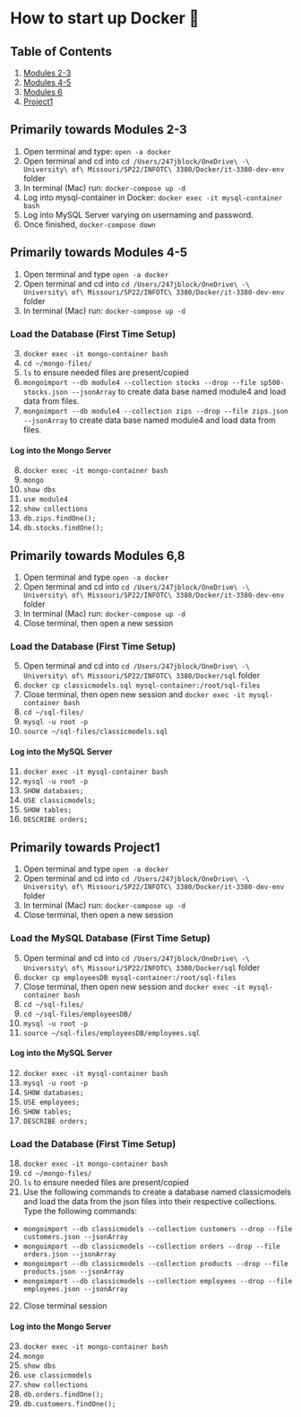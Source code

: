 # How to start up Docker 🐳
## Table of Contents
1. [Modules 2-3](#primarily-towards-modules-2-3)
2. [Modules 4-5](#primarily-towards-modules-4-5)
3. [Modules 6](#primarily-towards-modules-6,8)
4. [Project1](#primarily-towards-project1)

## Primarily towards Modules 2-3
1. Open terminal and type: ```open -a docker```
2. Open terminal and cd into ```cd /Users/247jblock/OneDrive\ -\ University\ of\ Missouri/SP22/INFOTC\ 3380/Docker/it-3380-dev-env``` folder
3. In terminal (Mac) run: ```docker-compose up -d```
4. Log into mysql-container in Docker: ```docker exec -it mysql-container bash```
5. Log into MySQL Server varying on usernaming and password.
6. Once finished, ```docker-compose down```


## Primarily towards Modules 4-5
1. Open terminal and type ```open -a docker```
2. Open terminal and cd into ```cd /Users/247jblock/OneDrive\ -\ University\ of\ Missouri/SP22/INFOTC\ 3380/Docker/it-3380-dev-env``` folder
3. In terminal (Mac) run: ```docker-compose up -d```
### Load the Database (First Time Setup)
3. ```docker exec -it mongo-container bash```
4. ```cd ~/mongo-files/```
5. ```ls``` to ensure needed files are present/copied
6. ```mongoimport --db module4 --collection stocks --drop --file sp500-stocks.json --jsonArray``` to create data base named module4 and load data from files.
7. ```mongoimport --db module4 --collection zips --drop --file zips.json --jsonArray``` to create data base named module4 and load data from files.
#### Log into the Mongo Server
8. ```docker exec -it mongo-container bash```
9. ```mongo```
10. ```show dbs```
11. ```use module4```
12. ```show collections```
13. ```db.zips.findOne();```
14. ```db.stocks.findOne();```

## Primarily towards Modules 6,8
1. Open terminal and type ```open -a docker```
2. Open terminal and cd into ```cd /Users/247jblock/OneDrive\ -\ University\ of\ Missouri/SP22/INFOTC\ 3380/Docker/it-3380-dev-env``` folder
3. In terminal (Mac) run: ```docker-compose up -d```
4. Close terminal, then open a new session
### Load the Database (First Time Setup)
5. Open terminal and cd into ```cd /Users/247jblock/OneDrive\ -\ University\ of\ Missouri/SP22/INFOTC\ 3380/Docker/sql``` folder
6. ```docker cp classicmodels.sql mysql-container:/root/sql-files```
7. Close terminal, then open new session and ```docker exec -it mysql-container bash```
8. ```cd ~/sql-files/```
9. ```mysql -u root -p```
10. ```source ~/sql-files/classicmodels.sql```
#### Log into the MySQL Server
11. ```docker exec -it mysql-container bash```
12. ```mysql -u root -p```
13. ```SHOW databases;```
14. ```USE classicmodels;```
15. ```SHOW tables;```
16. ```DESCRIBE orders;```

## Primarily towards Project1
1. Open terminal and type ```open -a docker```
2. Open terminal and cd into ```cd /Users/247jblock/OneDrive\ -\ University\ of\ Missouri/SP22/INFOTC\ 3380/Docker/it-3380-dev-env``` folder
3. In terminal (Mac) run: ```docker-compose up -d```
4. Close terminal, then open a new session
### Load the MySQL Database (First Time Setup)
5. Open terminal and cd into ```cd /Users/247jblock/OneDrive\ -\ University\ of\ Missouri/SP22/INFOTC\ 3380/Docker/sql``` folder
6. ```docker cp employeesDB mysql-container:/root/sql-files```
7. Close terminal, then open new session and ```docker exec -it mysql-container bash```
8. ```cd ~/sql-files/```
9. ```cd ~/sql-files/employeesDB/```
10. ```mysql -u root -p```
11. ```source ~/sql-files/employeesDB/employees.sql```
#### Log into the MySQL Server
12. ```docker exec -it mysql-container bash```
13. ```mysql -u root -p```
14. ```SHOW databases;```
15. ```USE employees;```
16. ```SHOW tables;```
17. ```DESCRIBE orders;```
### Load the Database (First Time Setup)
18. ```docker exec -it mongo-container bash```
19. ```cd ~/mongo-files/```
20. ```ls``` to ensure needed files are present/copied
21. Use the following commands to create a database named classicmodels and load the data from the json files into their respective collections. Type the following commands:
   * ```mongoimport --db classicmodels --collection customers --drop --file customers.json --jsonArray```
   * ```mongoimport --db classicmodels --collection orders --drop --file orders.json --jsonArray```
   * ```mongoimport --db classicmodels --collection products --drop --file products.json --jsonArray```
   * ```mongoimport --db classicmodels --collection employees --drop --file employees.json --jsonArray```

22. Close terminal session
#### Log into the Mongo Server
23. ```docker exec -it mongo-container bash```
24. ```mongo```
25. ```show dbs```
26. ```use classicmodels```
27. ```show collections```
28. ```db.orders.findOne();```
29. ```db.customers.findOne();```
